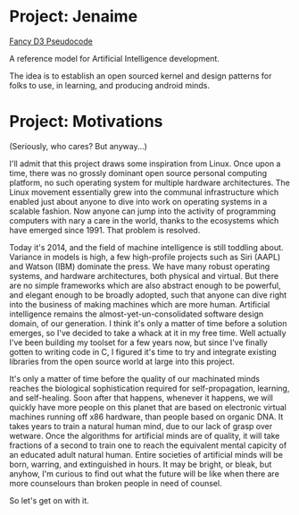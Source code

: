 Project: Jenaime 
=======

[Fancy D3 Pseudocode](https://jerng.github.io/concepts/docs/jenaime/pseudocode.html)

A reference model for Artificial Intelligence development.

The idea is to establish an open sourced kernel and design patterns for folks to use, in learning, and producing android minds.  

Project: Motivations 
===========

(Seriously, who cares? But anyway...)

I'll admit that this project draws some inspiration from Linux. Once upon a
time, there was no grossly dominant open source personal computing platform, no
such operating system for multiple hardware architectures. The Linux movement
essentially grew into the communal infrastructure which enabled just about
anyone to dive into work on operating systems in a scalable fashion. Now anyone
can jump into the activity of programming computers with nary a care in the
world, thanks to the ecosystems which have emerged since 1991. That problem is
resolved.

Today it's 2014, and the field of machine intelligence is still toddling about.
Variance in models is high, a few high-profile projects such as Siri (AAPL) and
Watson (IBM) dominate the press. We have many robust operating systems, and
hardware architectures, both physical and virtual. But there are no simple
frameworks which are also abstract enough to be powerful, and elegant enough to
be broadly adopted, such that anyone can dive right into the business of making
machines which are more human. Artificial intelligence remains the
almost-yet-un-consolidated software design domain, of our generation. I think
it's only a matter of time before a solution emerges, so I've decided to take a
whack at it in my free time. Well actually I've been building my toolset for a
few years now, but since I've finally gotten to writing code in C, I figured
it's time to try and integrate existing libraries from the open source world at
large into this project.

It's only a matter of time before the quality of our machinated minds reaches
the biological sophistication required for self-propagation, learning, and
self-healing. Soon after that happens, whenever it happens, we will quickly
have more people on this planet that are based on electronic virtual machines
running off x86 hardware, than people based on organic DNA. It takes years to
train a natural human mind, due to our lack of grasp over wetware. Once the
algorithms for artificial minds are of quality, it will take fractions of a
second to train one to reach the equivalent mental capicity of an educated
adult natural human. Entire societies of artificial minds will be born,
warring, and extinguished in hours. It may be bright, or bleak, but anyhow, I'm
curious to find out what the future will be like when there are more
counselours than broken people in need of counsel.

So let's get on with it.
